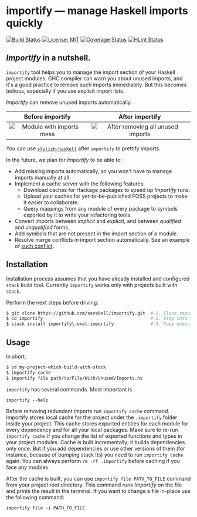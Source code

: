 # importify — manage Haskell imports quickly

[![Build Status](https://travis-ci.org/serokell/importify.svg)](https://travis-ci.org/serokell/importify)
[![License: MIT](https://img.shields.io/badge/License-MIT-yellow.svg)](https://opensource.org/licenses/MIT)
[![Coverage Status](https://coveralls.io/repos/github/serokell/importify/badge.svg?branch=master)](https://coveralls.io/github/serokell/importify?branch=master)
[![HLint Status](https://codeclimate.com/github/serokell/importify/badges/issue_count.svg)](https://codeclimate.com/github/serokell/importify)

## _Importify_ in a nutshell.

`importify` tool helps you to manage the import section of your Haskell project modules.
GHC compiler can warn you about unused imports, and it's a good practice to remove such
imports immediately. But this becomes tedious, especially if you use explicit import lists.

_Importify_ can remove unused imports automatically.

Before importify |  After importify
:---------------:|:-----------------:
![Module with imports mess](https://user-images.githubusercontent.com/4276606/29321624-b6c2e11a-81e3-11e7-9003-da2a399c9161.png) | ![After removing all unused imports](https://user-images.githubusercontent.com/4276606/29321628-b98afb30-81e3-11e7-855f-3430fe9d250f.png)

You can use [`stylish-haskell`](https://github.com/jaspervdj/stylish-haskell) after `importify` to prettify imports.

In the future, we plan for _Importify_ to be able to:

 + Add missing imports automatically, so you won't have to manage
   imports manually at all.
 + Implement a cache server with the following features:
   + Download caches for Hackage packages to speed up _Importify_ runs.
   + Upload your caches for yet-to-be-published FOSS projects to
     make it easier to collaborate.
   + Query mappings from any module of every package to symbols
     exported by it to write your refactoring tools.
 + Convert imports between _implicit_ and _explicit_, and between
   _qualified_ and _unqualified_ forms.
 + Add symbols that are not present in the import section of a module.
 + Resolve merge conflicts in import section automatically. See an
   example of [such conflict](http://i.imgur.com/97YVCFk.png).

## Installation

Installation process assumes that you have already installed and configured `stack`
build tool. Currently `importify` works only with projects built with `stack`.

Perform the next steps before driving:

```bash
$ git clone https://github.com/serokell/importify.git  # 1. Clone repository locally
$ cd importify                                         # 2. Step into folder
$ stack install importify\:exe\:importify              # 3. Copy executable under ~/.local/bin
```

## Usage

In short:

```bash
$ cd my-project-which-build-with-stack
$ importify cache
$ importify file path/to/File/With/Unused/Imports.hs
```

`importify` has several commands. Most important is

```
importify --help
```

Before removing redundant imports run `importify cache`
command. Importify stores local cache for the project under the
`.importify` folder inside your project. This cache stores exported
entities for each module for every dependency and for all your local
packages. Make sure to re-run `importify cache` if you change the list
of exported functions and types in your project modules. Cache is
built incrementally; it builds dependencies only once. But if you add
dependencies or use other versions of them (for instance, because of
bumping stack lts) you need to run `importify cache` again. You can
always perform `rm -rf .importify` before caching if you face any
troubles.

After the cache is built, you can use `importify file PATH_TO_FILE`
command from your project root directory. This command runs
_Importify_ on the file and prints the result in the terminal. If you
want to change a file in-place use the following command:

```
importify file -i PATH_TO_FILE
```